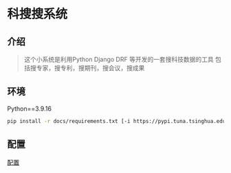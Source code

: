# 科搜搜系统

## 介绍

> 这个小系统是利用Python Django DRF 等开发的一套搜科技数据的工具
> 包括搜专家，搜专利，搜期刊，搜会议，搜成果

## 环境

Python==3.9.16

```bash
pip install -r docs/requirements.txt [-i https://pypi.tuna.tsinghua.edu.cn/simple]
```

## 配置

[配置](./docs/settings.md)
